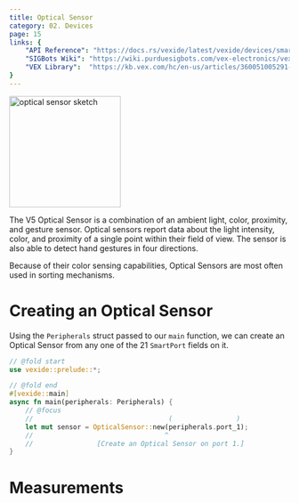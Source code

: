 ```yaml
---
title: Optical Sensor
category: 02. Devices
page: 15
links: {
    "API Reference": "https://docs.rs/vexide/latest/vexide/devices/smart/optical/struct.OpticalSensor.html",
    "SIGBots Wiki": "https://wiki.purduesigbots.com/vex-electronics/vex-sensors/smart-port-sensors/optical-sensor",
    "VEX Library":  "https://kb.vex.com/hc/en-us/articles/360051005291-Using-the-Optical-Sensor-with-VEX-V5",
}
---
```


<img height="200" alt="optical sensor sketch" align="center" src="/docs/optical-sensor.svg" />

The V5 Optical Sensor is a combination of an ambient light, color, proximity, and gesture sensor. Optical sensors report data about the light intensity, color, and proximity of a single point within their field of view. The sensor is also able to detect hand gestures in four directions.

Because of their color sensing capabilities, Optical Sensors are most often used in sorting mechanisms.

# Creating an Optical Sensor

Using the `Peripherals` struct passed to our `main` function, we can create an Optical Sensor from any one of the 21 `SmartPort` fields on it.

```rs
// @fold start
use vexide::prelude::*;

// @fold end
#[vexide::main]
async fn main(peripherals: Peripherals) {
    // @focus
    //                                  (                )
    let mut sensor = OpticalSensor::new(peripherals.port_1);
    //                                 ^
    //                [Create an Optical Sensor on port 1.]
}
```

# Measurements
